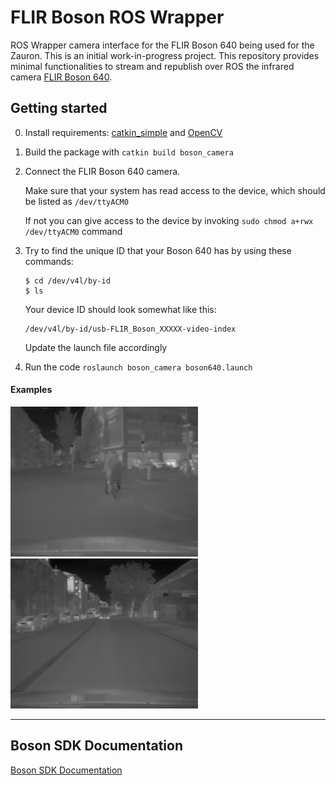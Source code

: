FLIR Boson ROS Wrapper
=============================
ROS Wrapper camera interface for the FLIR Boson 640 being used for the Zauron. This is an initial work-in-progress project.
This repository provides minimal functionalities to stream and republish over ROS the infrared camera [FLIR Boson 640](https://www.flir.com/products/boson/).

Getting started
------------------
0. Install requirements: [catkin_simple](https://github.com/catkin/catkin_simple) and [OpenCV](https://www.opencv.org/)
1. Build the package with `catkin build boson_camera`
2. Connect the FLIR Boson 640 camera.

   Make sure that your system has read access to the device, which should be listed as `/dev/ttyACM0`
   
   If not you can give access to the device by invoking `sudo chmod a+rwx /dev/ttyACM0` command
3. Try to find the unique ID that your Boson 640 has by using these commands:
   ```$xslt
   $ cd /dev/v4l/by-id
   $ ls
   ```
   Your device ID should look somewhat like this:
   ```$xslt
   /dev/v4l/by-id/usb-FLIR_Boson_XXXXX-video-index 
   ```
   Update the launch file accordingly
4. Run the code `roslaunch boson_camera boson640.launch`

#### Examples

<img src="resources/images/ex_1.png" width="300"> <img src="resources/images/ex_2.png" width="300">

-----------------------------
Boson SDK Documentation
-----------------------------
[Boson SDK Documentation](https://drive.google.com/open?id=1fuXUIu_wzB4zuVmTPbtUhoiKg0WnqEHm)
